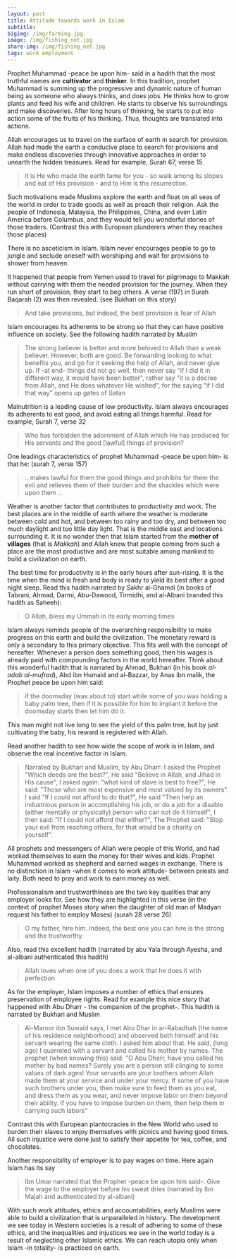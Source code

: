 ```yaml
---
layout: post
title: Attitude towards work in Islam
subtitle: 
bigimg: /img/farming.jpg
image: /img/fishing_net.jpg
share-img: /img/fishing_net.jpg
tags: work employment
---
```


Prophet Muhammad -peace be upon him- said in a hadith that the most truthful names are **cultivator** and **thinker**. In this tradition, prophet Muhammad is summing up the progressive and dynamic nature of human being as someone who always thinks, and does jobs. He thinks how to grow plants and feed his wife and children. He starts to observe his surroundings and make discoveries. After long hours of thinking, he starts to put into action some of the fruits of his thinking. Thus, thoughts are translated into actions. 

Allah encourages us to travel on the surface of earth in search for provision. Allah had made the earth a conducive place to search for provisions and make endless discoveries through innovative approaches in order to unearth the hidden treasures. Read for example, Surah 67, verse 15

> It is He who made the earth tame for you - so walk among its slopes and eat of His provision - and to Him is the resurrection.

Such motivations made Muslims explore the earth and float on all seas of the world in order to trade goods as well as preach their religion. Ask the people of Indonesia, Malaysia, the Philippines, China, and even Latin America before Columbus, and they would tell you wonderful stories of those traders. (Contrast this with European plunderers when they reaches those places)

There is no asceticism in Islam. Islam never encourages people to go to jungle and seclude oneself with worshiping and wait for provisions to shower from heaven. 

It happened that people from Yemen used to travel for pilgrimage to Makkah without carrying with them the needed provision for the journey. When they run short of provision, they start to beg others. A verse (197) in Surah Baqarah (2) was then revealed. (see Bukhari on this story)

>And take provisions, but indeed, the best provision is fear of Allah 


Islam encourages its adherents to be strong so that they can have positive influence on society. See the following hadith narrated by *Muslim*

>The strong believer is better and more beloved to Allah than a weak believer. However, both are good. Be forwarding looking to what benefits you, and go for it seeking the help of Allah, and never give up. If -at end- things did not go well, then never say "if I did it in different way, it would have been better", rather say "it is a decree from Allah, and He does whatever He wished", for the saying "if I did that way" opens up gates of Satan

Malnutrition is a leading cause of low productivity. Islam always encourages its adherents to eat good, and avoid eating all things harmful. Read for example, Surah 7, verse 32

>Who has forbidden the adornment of Allah which He has produced for His servants and the good [lawful] things of provision?

One leadings characteristics of prophet Muhammad -peace be upon him- is that he: (surah 7, verse 157)

>.. makes lawful for them the good things and prohibits for them the evil and relieves them of their burden and the shackles which were upon them ..

Weather is another factor that contributes to productivity and work. The best places are in the middle of earth where the weather is moderate between cold and hot, and between too rainy and too dry, and between too much daylight and too little day light. That is the middle east and locations surrounding it. It is no wonder then that Islam started from the **mother of villages** (that is *Makkah*) and Allah knew that people coming from such a place are the most productive and are most suitable among mankind to build a civilization on earth. 

The best time for productivity is in the early hours after sun-rising. It is the time when the mind is fresh and body is ready to yield its best after a good night sleep. Read this hadith narrated by Sakhr al-Ghamdi (in books of Tabrani, Ahmad, Darmi, Abu-Dawood, Tirmidhi, and al-Albani branded this hadith as Saheeh):

> O Allah, bless my Ummah in its early morning times

Islam always reminds people of the overarching responsibility to make progress on this earth and build the civilization. The monetary reward is only a secondary to this primary objective. This fits well with the concept of hereafter. Whenever a person does something good, then his wages is already paid with compounding factors in the world hereafter. Think about this wonderful hadith that is narrated by Ahmad, Bukhari (in his book *al-adab al-mufrad*), Abd ibn Humaid and al-Bazzar, by Anas ibn malik, the Prophet peace be upon him said:

> if the doomsday (was about to) start while some of you was holding a baby palm tree, then if it is possible for him to implant it before the doomsday starts then let him do it.

This man might not live long to see the yield of this palm tree, but by just cultivating the baby, his reward is registered with Allah. 

Read another hadith to see how wide the scope of work is in Islam, and observe the real incentive factor in Islam.

> Narrated by Bukhari and Muslim, by Abu Dharr: I asked the Prophet "Which deeds are the best?", He said "Believe in Allah, and Jihad in His cause", I asked again: "what kind of slave is best to free?", He said: "Those who are most expensive and most valued by its owners". I said "If I could not afford to do that?", He said "Then help an industrious person in accomplishing his job, or do a job for a disable (either mentally or physically) person who can not do it himself", I then said: "If I could not afford that either?", The Prophet said: "Stop your evil from reaching others, for that would be a charity on yourself".

All prophets and messengers of Allah were people of this World, and had worked themselves to earn the money for their wives and kids. Prophet Muhammad worked as shepherd and earned wages in exchange. There is no distinction in Islam -when it comes to work attitude- between priests and laity. Both need to pray and work to earn money as well. 

Professionalism and trustworthiness are the two key qualities that any employer looks for. See how they are highlighted in this verse (in the context of prophet Moses story when the daughter of old man of Madyan request his father to employ Moses) (surah 28 verse 26)

> O my father, hire him. Indeed, the best one you can hire is the strong and the trustworthy.

Also, read this excellent hadith (narrated by abu Yala through Ayesha, and al-albani authenticated this hadith)

> Allah loves when one of you does a work that he does it with perfection

As for the employer, Islam imposes a number of ethics that ensures preservation of employee rights. Read for example this nice story that happened with Abu Dharr - the companion of the prophet-. This hadith is narrated by Bukhari and Muslim

> Al-Maroor ibn Suwaid says, I met Abu Dhar in ar-Rabadhah (the name of his residence neighborhood) and observed both himself and his servant wearing the same cloth. I asked him about that. He said, (long ago) I quarreled with a servant and called his mother by names. The prophet (when knowing this) said: "O Abu Dharr, have you called his mother by bad names? Surely you are a person still clinging to some values of dark ages! Your servants are your brothers whom Allah made them at your service and under your mercy. If some of you have such brothers under you, then make sure to feed them as you eat, and dress them as you wear, and never impose labor on them beyond their ability. If you have to impose burden on them, then help them in carrying such labors"

Contrast this with European plantocracies in the New World who used to burden their slaves to enjoy themselves with picnics and having good times. All such injustice were done just to satisfy their appetite for tea, coffee, and chocolates. 

Another responsibility of employer is to pay wages on time. Here again Islam has its say

> Ibn Umar narrated that the Prophet -peace be upon him said-:
Give the wage to the employer before his sweat dries (narrated by Ibn Majah and authenticated by al-albani)

With such work attitudes, ethics and accountabilities, early Muslims were able to build a civilization that is unparalleled in history. The development we see today in Western societies is a result of adhering to some of these ethics, and the inequalities and injustices we see in the world today is a result of neglecting other Islamic ethics. We can reach utopia only when Islam -in totality- is practiced on earth. 
